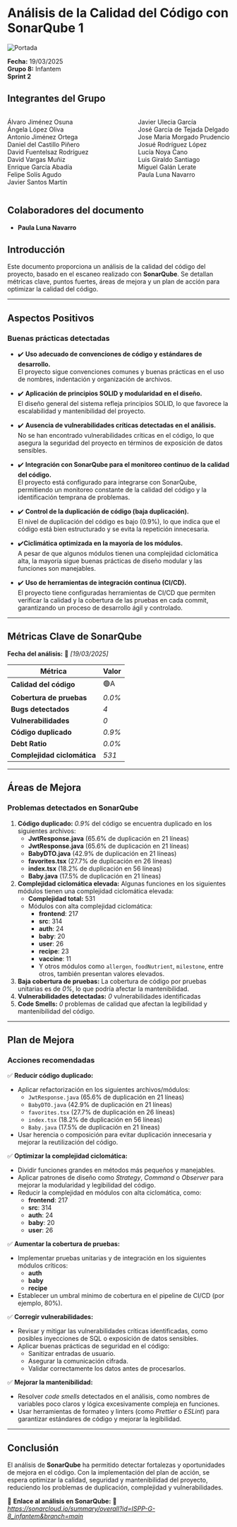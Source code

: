 # Análisis de la Calidad del Código con SonarQube 1

![Portada](../imagenes/Infantem.png)


**Fecha:** 19/03/2025  
**Grupo 8:** Infantem  
**Sprint 2**

## Integrantes del Grupo
<div style="display: flex; justify-content: space-between; gap: 2px;">
  <div>
    <ul style="padding-left: 0; list-style: none;">
      <li>Álvaro Jiménez Osuna</li>
      <li>Ángela López Oliva</li>
      <li>Antonio Jiménez Ortega</li>
      <li>Daniel del Castillo Piñero</li>
      <li>David Fuentelsaz Rodríguez</li>
      <li>David Vargas Muñiz</li>
      <li>Enrique García Abadía</li>
      <li>Felipe Solís Agudo</li>
      <li>Javier Santos Martín</li>
    </ul>
  </div>

  <div>
    <ul style="padding-left: 0; list-style: none;">
    <li>Javier Ulecia García</li>
      <li>José García de Tejada Delgado</li>
      <li>Jose Maria Morgado Prudencio</li>
      <li>Josué Rodríguez López</li>
      <li>Lucía Noya Cano</li>
      <li>Luis Giraldo Santiago</li>
      <li>Miguel Galán Lerate</li>
      <li>Paula Luna Navarro</li>
    </ul>
  </div>
</div>

## Colaboradores del documento
- **Paula Luna Navarro**

## Introducción  
Este documento proporciona un análisis de la calidad del código del proyecto, basado en el escaneo realizado con **SonarQube**. Se detallan métricas clave, puntos fuertes, áreas de mejora y un plan de acción para optimizar la calidad del código.

---

##  Aspectos Positivos  
### Buenas prácticas detectadas  
- ✔️ **Uso adecuado de convenciones de código y estándares de desarrollo.**  
  El proyecto sigue convenciones comunes y buenas prácticas en el uso de nombres, indentación y organización de archivos.
  
- ✔️ **Aplicación de principios SOLID y modularidad en el diseño.**  
  El diseño general del sistema refleja principios SOLID, lo que favorece la escalabilidad y mantenibilidad del proyecto.

- ✔️ **Ausencia de vulnerabilidades críticas detectadas en el análisis.**  
  No se han encontrado vulnerabilidades críticas en el código, lo que asegura la seguridad del proyecto en términos de exposición de datos sensibles.

- ✔️ **Integración con SonarQube para el monitoreo continuo de la calidad del código.**  
  El proyecto está configurado para integrarse con SonarQube, permitiendo un monitoreo constante de la calidad del código y la identificación temprana de problemas.
  
- ✔️ **Control de la duplicación de código (baja duplicación).**  
  El nivel de duplicación del código es bajo (0.9%), lo que indica que el código está bien estructurado y se evita la repetición innecesaria.

- ✔️**Ciclimática optimizada en la mayoría de los módulos.**  
  A pesar de que algunos módulos tienen una complejidad ciclomática alta, la mayoría sigue buenas prácticas de diseño modular y las funciones son manejables.

- ✔️ **Uso de herramientas de integración continua (CI/CD).**  
  El proyecto tiene configuradas herramientas de CI/CD que permiten verificar la calidad y la cobertura de las pruebas en cada commit, garantizando un proceso de desarrollo ágil y controlado.


---

##  Métricas Clave de SonarQube  
**Fecha del análisis:** 📅 *[19/03/2025]*  

| Métrica                  | Valor  |
|--------------------------|--------|
| **Calidad del código**   | 🟢A |
| **Cobertura de pruebas** | *0.0%* |
| **Bugs detectados**      | *4*  |
| **Vulnerabilidades**     | *0*  |
| **Código duplicado**     | *0.9%* |
| **Debt Ratio**           | *0.0%* |
| **Complejidad ciclomática** | *531* |

---

##  Áreas de Mejora  
### Problemas detectados en SonarQube  
1. **Código duplicado:** *0.9%* del código se encuentra duplicado en los siguientes archivos:
   - **JwtResponse.java** (65.6% de duplicación en 21 líneas)
   - **JwtResponse.java** (65.6% de duplicación en 21 líneas)
   - **BabyDTO.java** (42.9% de duplicación en 21 líneas)
   - **favorites.tsx** (27.7% de duplicación en 26 líneas)
   - **index.tsx** (18.2% de duplicación en 56 líneas)
   - **Baby.java** (17.5% de duplicación en 21 líneas) 
2. **Complejidad ciclomática elevada:** Algunas funciones en los siguientes módulos tienen una complejidad ciclomática elevada:
   - **Complejidad total:** 531
   - Módulos con alta complejidad ciclomática:
     - **frontend**: 217
     - **src**: 314
     - **auth**: 24
     - **baby**: 20
     - **user**: 26
     - **recipe**: 23
     - **vaccine**: 11
     - Y otros módulos como `allergen`, `foodNutrient`, `milestone`, entre otros, también presentan valores elevados.
3. **Baja cobertura de pruebas:** La cobertura de código por pruebas unitarias es de *0%*, lo que podría afectar la mantenibilidad.  
4. **Vulnerabilidades detectadas:** *0* vulnerabilidades identificadas
5. **Code Smells:** *0* problemas de calidad que afectan la legibilidad y mantenibilidad del código.  

---

##  Plan de Mejora  
### Acciones recomendadas  

✅ **Reducir código duplicado:**  
- Aplicar refactorización en los siguientes archivos/módulos:
  - `JwtResponse.java` (65.6% de duplicación en 21 líneas)
  - `BabyDTO.java` (42.9% de duplicación en 21 líneas)
  - `favorites.tsx` (27.7% de duplicación en 26 líneas)
  - `index.tsx` (18.2% de duplicación en 56 líneas)
  - `Baby.java` (17.5% de duplicación en 21 líneas)  
- Usar herencia o composición para evitar duplicación innecesaria y mejorar la reutilización del código.

✅ **Optimizar la complejidad ciclomática:**  
- Dividir funciones grandes en métodos más pequeños y manejables.  
- Aplicar patrones de diseño como *Strategy*, *Command* o *Observer* para mejorar la modularidad y legibilidad del código.  
- Reducir la complejidad en módulos con alta ciclomática, como:
  - **frontend**: 217
  - **src**: 314
  - **auth**: 24
  - **baby**: 20
  - **user**: 26

✅ **Aumentar la cobertura de pruebas:**  
- Implementar pruebas unitarias y de integración en los siguientes módulos críticos:
  - **auth**  
  - **baby**  
  - **recipe**  
- Establecer un umbral mínimo de cobertura en el pipeline de CI/CD (por ejemplo, 80%).

✅ **Corregir vulnerabilidades:**  
- Revisar y mitigar las vulnerabilidades críticas identificadas, como posibles inyecciones de SQL o exposición de datos sensibles.  
- Aplicar buenas prácticas de seguridad en el código:
  - Sanitizar entradas de usuario.
  - Asegurar la comunicación cifrada.
  - Validar correctamente los datos antes de procesarlos.

✅ **Mejorar la mantenibilidad:**  
- Resolver *code smells* detectados en el análisis, como nombres de variables poco claros y lógica excesivamente compleja en funciones.  
- Usar herramientas de formateo y linters (como *Prettier* o *ESLint*) para garantizar estándares de código y mejorar la legibilidad.

---

## Conclusión  
El análisis de **SonarQube** ha permitido detectar fortalezas y oportunidades de mejora en el código. Con la implementación del plan de acción, se espera optimizar la calidad, seguridad y mantenibilidad del proyecto, reduciendo los problemas de duplicación, complejidad y vulnerabilidades.   

📎 **Enlace al análisis en SonarQube:** 🔗 *https://sonarcloud.io/summary/overall?id=ISPP-G-8_infantem&branch=main*
